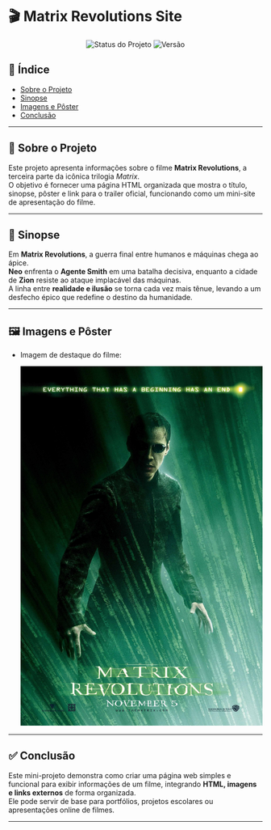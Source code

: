 # 🎬 Matrix Revolutions Site

<p align="center">
  <img src="https://img.shields.io/badge/status-concluído-black?style=for-the-badge" alt="Status do Projeto">
  <img src="https://img.shields.io/badge/versão-final-blue?style=for-the-badge" alt="Versão">
</p>

## 📌 Índice

- [Sobre o Projeto](#-sobre-o-projeto)
- [Sinopse](#-sinopse)
- [Imagens e Pôster](#-imagens-e-pôster)
- [Conclusão](#-conclusão)
---

## 🧠 Sobre o Projeto

Este projeto apresenta informações sobre o filme **Matrix Revolutions**, a terceira parte da icônica trilogia *Matrix*.  
O objetivo é fornecer uma página HTML organizada que mostra o título, sinopse, pôster e link para o trailer oficial, funcionando como um mini-site de apresentação do filme.

---

## 📖 Sinopse

Em **Matrix Revolutions**, a guerra final entre humanos e máquinas chega ao ápice.  
**Neo** enfrenta o **Agente Smith** em uma batalha decisiva, enquanto a cidade de **Zion** resiste ao ataque implacável das máquinas.  
A linha entre **realidade e ilusão** se torna cada vez mais tênue, levando a um desfecho épico que redefine o destino da humanidade.

---

## 🖼️ Imagens e Pôster

- Imagem de destaque do filme:

  ![Matrix Revolutions](img/matrix3.jpg)

---

## ✅ Conclusão

Este mini-projeto demonstra como criar uma página web simples e funcional para exibir informações de um filme, integrando **HTML, imagens e links externos** de forma organizada.  
Ele pode servir de base para portfólios, projetos escolares ou apresentações online de filmes.

---
